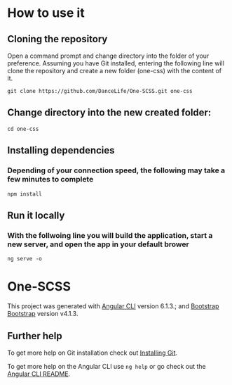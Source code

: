 # How to use it

## Cloning the repository

Open a command prompt and change directory into the folder of your preference. Assuming you have Git installed, entering the following line will clone the repository and create a new folder (one-css) with the content of it.

`git clone https://github.com/DanceLife/One-SCSS.git one-css`

 ## Change directory into the new created folder:

`cd one-css`

## Installing dependencies
### Depending of your connection speed, the following may take a few minutes to complete

`npm install`
 
## Run it locally
### With the follwoing line you will build the application, start a new server, and open the app in your default brower 

`ng serve -o`

# One-SCSS

This project was generated with [Angular CLI](https://github.com/angular/angular-cli) version 6.1.3.; and [Bootstrap Bootstrap](https://getbootstrap.com/) version v4.1.3.

## Further help

To get more help on Git installation check out [Installing Git](https://git-scm.com/book/en/v2/Getting-Started-Installing-Git).

To get more help on the Angular CLI use `ng help` or go check out the [Angular CLI README](https://github.com/angular/angular-cli/blob/master/README.md).


